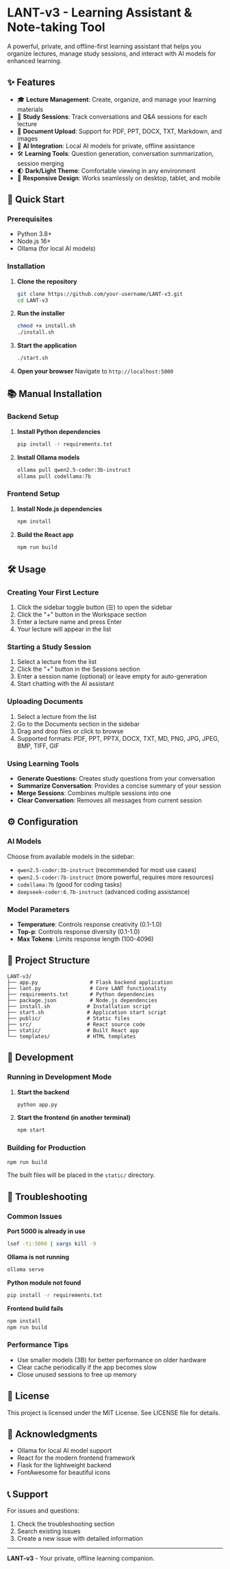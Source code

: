 # LANT-v3 - Learning Assistant & Note-taking Tool

A powerful, private, and offline-first learning assistant that helps you organize lectures, manage study sessions, and interact with AI models for enhanced learning.

## ✨ Features

- 🎓 **Lecture Management**: Create, organize, and manage your learning materials
- 💬 **Study Sessions**: Track conversations and Q&A sessions for each lecture
- 📄 **Document Upload**: Support for PDF, PPT, DOCX, TXT, Markdown, and images
- 🤖 **AI Integration**: Local AI models for private, offline assistance
- 🛠️ **Learning Tools**: Question generation, conversation summarization, session merging
- 🌓 **Dark/Light Theme**: Comfortable viewing in any environment
- 📱 **Responsive Design**: Works seamlessly on desktop, tablet, and mobile

## 🚀 Quick Start

### Prerequisites

- Python 3.8+
- Node.js 16+
- Ollama (for local AI models)

### Installation

1. **Clone the repository**
   ```bash
   git clone https://github.com/your-username/LANT-v3.git
   cd LANT-v3
   ```

2. **Run the installer**
   ```bash
   chmod +x install.sh
   ./install.sh
   ```

3. **Start the application**
   ```bash
   ./start.sh
   ```

4. **Open your browser**
   Navigate to `http://localhost:5000`

## 📚 Manual Installation

### Backend Setup

1. **Install Python dependencies**
   ```bash
   pip install -r requirements.txt
   ```

2. **Install Ollama models**
   ```bash
   ollama pull qwen2.5-coder:3b-instruct
   ollama pull codellama:7b
   ```

### Frontend Setup

1. **Install Node.js dependencies**
   ```bash
   npm install
   ```

2. **Build the React app**
   ```bash
   npm run build
   ```

## 🛠️ Usage

### Creating Your First Lecture

1. Click the sidebar toggle button (☰) to open the sidebar
2. Click the "+" button in the Workspace section
3. Enter a lecture name and press Enter
4. Your lecture will appear in the list

### Starting a Study Session

1. Select a lecture from the list
2. Click the "+" button in the Sessions section
3. Enter a session name (optional) or leave empty for auto-generation
4. Start chatting with the AI assistant

### Uploading Documents

1. Select a lecture from the list
2. Go to the Documents section in the sidebar
3. Drag and drop files or click to browse
4. Supported formats: PDF, PPT, PPTX, DOCX, TXT, MD, PNG, JPG, JPEG, BMP, TIFF, GIF

### Using Learning Tools

- **Generate Questions**: Creates study questions from your conversation
- **Summarize Conversation**: Provides a concise summary of your session
- **Merge Sessions**: Combines multiple sessions into one
- **Clear Conversation**: Removes all messages from current session

## ⚙️ Configuration

### AI Models

Choose from available models in the sidebar:
- `qwen2.5-coder:3b-instruct` (recommended for most use cases)
- `qwen2.5-coder:7b-instruct` (more powerful, requires more resources)
- `codellama:7b` (good for coding tasks)
- `deepseek-coder:6.7b-instruct` (advanced coding assistance)

### Model Parameters

- **Temperature**: Controls response creativity (0.1-1.0)
- **Top-p**: Controls response diversity (0.1-1.0)
- **Max Tokens**: Limits response length (100-4096)

## 📁 Project Structure

```
LANT-v3/
├── app.py                 # Flask backend application
├── lant.py                # Core LANT functionality
├── requirements.txt       # Python dependencies
├── package.json           # Node.js dependencies
├── install.sh            # Installation script
├── start.sh              # Application start script
├── public/               # Static files
├── src/                  # React source code
├── static/               # Built React app
└── templates/            # HTML templates
```

## 🔧 Development

### Running in Development Mode

1. **Start the backend**
   ```bash
   python app.py
   ```

2. **Start the frontend (in another terminal)**
   ```bash
   npm start
   ```

### Building for Production

```bash
npm run build
```

The built files will be placed in the `static/` directory.

## 🐛 Troubleshooting

### Common Issues

**Port 5000 is already in use**
```bash
lsof -ti:5000 | xargs kill -9
```

**Ollama is not running**
```bash
ollama serve
```

**Python module not found**
```bash
pip install -r requirements.txt
```

**Frontend build fails**
```bash
npm install
npm run build
```

### Performance Tips

- Use smaller models (3B) for better performance on older hardware
- Clear cache periodically if the app becomes slow
- Close unused sessions to free up memory

## 📝 License

This project is licensed under the MIT License. See LICENSE file for details.

## 🙏 Acknowledgments

- Ollama for local AI model support
- React for the modern frontend framework
- Flask for the lightweight backend
- FontAwesome for beautiful icons

## 📞 Support

For issues and questions:
1. Check the troubleshooting section
2. Search existing issues
3. Create a new issue with detailed information

---

**LANT-v3** - Your private, offline learning companion.